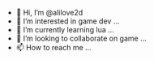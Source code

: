 - 👋 Hi, I’m @alilove2d
- 👀 I’m interested in game dev ...
- 🌱 I’m currently learning lua ...
- 💞️ I’m looking to collaborate on game ...
- 📫 How to reach me ...

<!---
alilove2d/alilove2d is a ✨ special ✨ repository because its `README.md` (this file) appears on your GitHub profile.
You can click the Preview link to take a look at your changes.
--->
